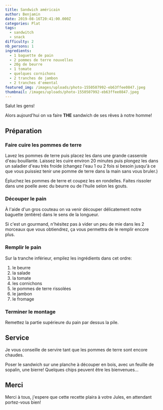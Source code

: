 ```yaml
---
title: Sandwich américain
author: Benjamin
date: 2019-08-16T20:41:00.000Z
categories: Plat
tags:
  - sandwitch
  - snack
difficulty: 2
nb_persons: 1
ingredients:
  - 1 baguette de pain
  - 2 pommes de terre nouvelles
  - 20g de beurre
  - 1 tomate
  - quelques cornichons
  - 2 tranches de jambon
  - 2 tranches d'emental
featured_img: /images/uploads/photo-1550507992-eb63ffee0847.jpeg
thumbnail: /images/uploads/photo-1550507992-eb63ffee0847.jpeg
---
```


Salut les gens!

Alors aujourd'hui on va faire **THE** sandwich de ses rêves à notre homme!

## Préparation

### Faire cuire les pommes de terre

Lavez les pommes de terre puis placez les dans une grande casserole d'eau bouillante. Laissez les cuire environ 20 minutes puis plongez les dans un saladier d'eau très froide (changez l'eau 1 ou 2 fois si besoin jusqu'à ce que vous puissiez tenir une pomme de terre dans la main sans vous bruler.)

Épluchez les pommes de terre et coupez les en rondelles. Faites rissoler dans une poelle avec du beurre ou de l'huile selon les gouts.

### Découper le pain

À l'aide d'un gros couteau on va venir découper délicatement notre baguette (entière) dans le sens de la longueur.

Si c'est un gourmand, n'hésitez pas à vider un peu de mie dans les 2 morceaux que vous obtiendrez, ça vous permettra de le remplir encore plus.

### Remplir le pain

Sur la tranche inférieur, empilez les ingrédients dans cet ordre:

1. le beurre
2. la salade
3. la tomate
4. les cornichons
5. le pommes de terre rissolées
6. le jambon
7. le fromage

### Terminer le montage

Remettez la partie supérieure du pain par dessus la pile.

## Service

Je vous conseille de servire tant que les pommes de terre sont encore chaudes.

Poser le sandwich sur une planche à découper en bois, avec un feuille de sopalin, une bierre! Quelques chips peuvent être les bienvenues...

## Merci

Merci à tous, j'espere que cette recette plaira à votre Jules, en attendant portez-vous bien!
